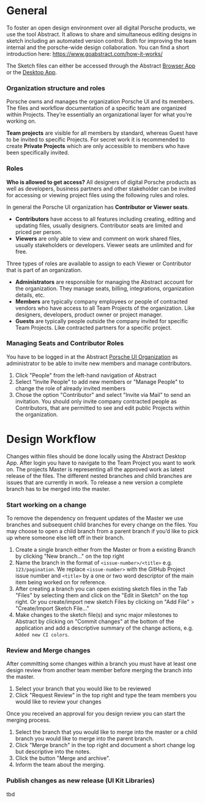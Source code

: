 # General
To foster an open design environment over all digital Porsche products, we use the tool Abstract. It allows to share and simultaneous editing designs in sketch including an automated version control. Both for improving the team internal and the porsche-wide design collaboration. You can find a short introduction here: https://www.goabstract.com/how-it-works/

The Sketch files can either be accessed through the Abstract [Browser App](https://app.goabstract.com/) or the [Desktop App](https://app.goabstract.com/).

### Organization structure and roles
Porsche owns and manages the organization Porsche UI and its members. The files and workflow documentation of a specific team are organized within Projects. They’re essentially an organizational layer for what you’re working on.

**Team projects** are visible for all members by standard, whereas Guest have to be invited to specific Projects. For secret work it is recommended to create **Private Projects** which are only accessible to members who have been specifically invited.

### Roles
**Who is allowed to get access?** All designers of digital Porsche products  as well as developers, business partners and other stakeholder can be invited for accessing or viewing project files using the following rules and roles.

In general the Porsche UI organization has **Contributor or Viewer seats**. 
- **Contributors** have access to all features including creating, editing and updating files, usually designers. Contributor seats are limited and priced per person.
- **Viewers** are only able to view and comment on work shared files, usually stakeholders or developers. Viewer seats are unlimited and for free. 

Three types of roles are available to assign to each Viewer or Contributor that is part of an organization.
- **Administrators** are responsible for managing the Abstract account for the organization. They manage seats, billing, integrations, organization details, etc.
- **Members** are typically company employees or people of contracted vendors who have access to all Team Projects of the organization. Like designers, developers, product owner or project manager.
- **Guests** are typically people outside the company invited for specific Team Projects. Like contracted partners for a specific project.

### Managing Seats and Contributor Roles
You have to be logged in at the Abstract [Porsche UI Organization](https://app.goabstract.com/organizations/bc37bb03-3469-4b15-99a2-60dbec187bce/) as administrator to be able to invite new members and manage contributors. 

1. Click "People" from the left-hand navigation of Abstract
2. Select "Invite People" to add new members or "Manage People" to change the role of already invited members
3. Chose the option "Contributor" and select "Invite via Mail" to send an invitation. You should only invite company contracted people as Contributors, that are permitted to see and edit public Projects within the organization.

# Design Workflow
Changes within files should be done locally using the Abstract Desktop App. After login you have to navigate to the Team Project you want to work on. The projects Master is representing all the approved work as latest release of the files. The different nested branches and child branches are issues that are currently in work. To release a new version a complete branch has to be merged into the master.

### Start working on a change
To remove the dependency on frequent updates of the Master we use branches and subsequent child branches for every change on the files. You may choose to open a child branch from a parent branch if you’d like to pick up where someone else left off in their branch.

1. Create a single branch either from the Master or from a existing Branch by clicking "New branch..." on the top right
2. Name the branch in the format of `<issue-number>/<title>` e.g. `123/pagination`.
We replace `<issue-number>` with the GitHub Project issue number and `<title>` by a one or two word descriptor of the main item being worked on for reference.
3. After creating a branch you can open existing sketch files in the Tab "Files" by selecting them and click on the "Edit in Sketch" on the top right. Or you create/import new sketch Files by clicking on "Add File" > "Create/Import Sketch File..."
4. Make changes to the sketch file(s) and sync major milestones to Abstract by clicking on "Commit changes" at the bottom of the application and add a descriptive summary of the change actions, e.g. `Added new CI colors`.

### Review and Merge changes
After committing some changes within a branch you must have at least one design review from another team member before merging the branch into the master.

1. Select your branch that you would like to be reviewed
2. Click "Request Review" in the top right and type the team members you would like to review your changes

Once you received an approval for you design review you can start the merging process.

1. Select the branch that you would like to merge into the master or a child branch you would like to merge into the parent branch.
2. Click "Merge branch" in the top right and document a short change log but descriptive into the notes.
3. Click the button "Merge and archive".
4. Inform the team about the merging.

### Publish changes as new release (UI Kit Libraries)
tbd
